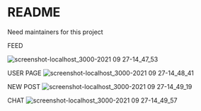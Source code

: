 # README

Need maintainers for this project

FEED

![screenshot-localhost_3000-2021 09 27-14_47_53](https://user-images.githubusercontent.com/27632474/134880704-0a13bcf5-8a62-4831-9c33-08f47983d2ca.png)

USER PAGE
![screenshot-localhost_3000-2021 09 27-14_48_41](https://user-images.githubusercontent.com/27632474/134880815-bf318a2f-f693-47ff-82b6-ac92b66dcf08.png)

NEW POST
![screenshot-localhost_3000-2021 09 27-14_49_19](https://user-images.githubusercontent.com/27632474/134880919-84a67292-d277-4344-ad01-1ecfb4eabf9e.png)

CHAT
![screenshot-localhost_3000-2021 09 27-14_49_57](https://user-images.githubusercontent.com/27632474/134881063-405bbc17-d39b-441e-b85f-9094c3be3635.png)
